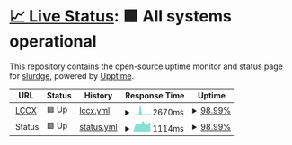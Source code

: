 # [📈 Live Status](https://slurdge.github.io/upptime): <!--live status--> **🟩 All systems operational**

This repository contains the open-source uptime monitor and status page for [slurdge](https://www.slurdge.org), powered by [Upptime](https://github.com/upptime/upptime).

<!--start: status pages-->
<!-- This summary is generated by Upptime (https://github.com/upptime/upptime) -->
<!-- Do not edit this manually, your changes will be overwritten -->
<!-- prettier-ignore -->
| URL | Status | History | Response Time | Uptime |
| --- | ------ | ------- | ------------- | ------ |
| <img alt="" src="https://lc.cx/sites/all/themes/lccx/favicon.ico" height="13"> [LCCX](https://lc.cx) | 🟩 Up | [lccx.yml](https://github.com/slurdge/upptime/commits/HEAD/history/lccx.yml) | <details><summary><img alt="Response time graph" src="./graphs/lccx/response-time-week.png" height="20"> 2670ms</summary><br><a href="https://slurdge.github.io/upptime/history/lccx"><img alt="Response time 1229" src="https://img.shields.io/endpoint?url=https%3A%2F%2Fraw.githubusercontent.com%2Fslurdge%2Fupptime%2FHEAD%2Fapi%2Flccx%2Fresponse-time.json"></a><br><a href="https://slurdge.github.io/upptime/history/lccx"><img alt="24-hour response time 1705" src="https://img.shields.io/endpoint?url=https%3A%2F%2Fraw.githubusercontent.com%2Fslurdge%2Fupptime%2FHEAD%2Fapi%2Flccx%2Fresponse-time-day.json"></a><br><a href="https://slurdge.github.io/upptime/history/lccx"><img alt="7-day response time 2670" src="https://img.shields.io/endpoint?url=https%3A%2F%2Fraw.githubusercontent.com%2Fslurdge%2Fupptime%2FHEAD%2Fapi%2Flccx%2Fresponse-time-week.json"></a><br><a href="https://slurdge.github.io/upptime/history/lccx"><img alt="30-day response time 2126" src="https://img.shields.io/endpoint?url=https%3A%2F%2Fraw.githubusercontent.com%2Fslurdge%2Fupptime%2FHEAD%2Fapi%2Flccx%2Fresponse-time-month.json"></a><br><a href="https://slurdge.github.io/upptime/history/lccx"><img alt="1-year response time 1302" src="https://img.shields.io/endpoint?url=https%3A%2F%2Fraw.githubusercontent.com%2Fslurdge%2Fupptime%2FHEAD%2Fapi%2Flccx%2Fresponse-time-year.json"></a></details> | <details><summary><a href="https://slurdge.github.io/upptime/history/lccx">98.99%</a></summary><a href="https://slurdge.github.io/upptime/history/lccx"><img alt="All-time uptime 99.97%" src="https://img.shields.io/endpoint?url=https%3A%2F%2Fraw.githubusercontent.com%2Fslurdge%2Fupptime%2FHEAD%2Fapi%2Flccx%2Fuptime.json"></a><br><a href="https://slurdge.github.io/upptime/history/lccx"><img alt="24-hour uptime 100.00%" src="https://img.shields.io/endpoint?url=https%3A%2F%2Fraw.githubusercontent.com%2Fslurdge%2Fupptime%2FHEAD%2Fapi%2Flccx%2Fuptime-day.json"></a><br><a href="https://slurdge.github.io/upptime/history/lccx"><img alt="7-day uptime 98.99%" src="https://img.shields.io/endpoint?url=https%3A%2F%2Fraw.githubusercontent.com%2Fslurdge%2Fupptime%2FHEAD%2Fapi%2Flccx%2Fuptime-week.json"></a><br><a href="https://slurdge.github.io/upptime/history/lccx"><img alt="30-day uptime 99.73%" src="https://img.shields.io/endpoint?url=https%3A%2F%2Fraw.githubusercontent.com%2Fslurdge%2Fupptime%2FHEAD%2Fapi%2Flccx%2Fuptime-month.json"></a><br><a href="https://slurdge.github.io/upptime/history/lccx"><img alt="1-year uptime 99.93%" src="https://img.shields.io/endpoint?url=https%3A%2F%2Fraw.githubusercontent.com%2Fslurdge%2Fupptime%2FHEAD%2Fapi%2Flccx%2Fuptime-year.json"></a></details>
| <img alt="" src="https://icons.duckduckgo.com/ip3/null.ico" height="13"> Status | 🟩 Up | [status.yml](https://github.com/slurdge/upptime/commits/HEAD/history/status.yml) | <details><summary><img alt="Response time graph" src="./graphs/status/response-time-week.png" height="20"> 1114ms</summary><br><a href="https://slurdge.github.io/upptime/history/status"><img alt="Response time 1044" src="https://img.shields.io/endpoint?url=https%3A%2F%2Fraw.githubusercontent.com%2Fslurdge%2Fupptime%2FHEAD%2Fapi%2Fstatus%2Fresponse-time.json"></a><br><a href="https://slurdge.github.io/upptime/history/status"><img alt="24-hour response time 991" src="https://img.shields.io/endpoint?url=https%3A%2F%2Fraw.githubusercontent.com%2Fslurdge%2Fupptime%2FHEAD%2Fapi%2Fstatus%2Fresponse-time-day.json"></a><br><a href="https://slurdge.github.io/upptime/history/status"><img alt="7-day response time 1114" src="https://img.shields.io/endpoint?url=https%3A%2F%2Fraw.githubusercontent.com%2Fslurdge%2Fupptime%2FHEAD%2Fapi%2Fstatus%2Fresponse-time-week.json"></a><br><a href="https://slurdge.github.io/upptime/history/status"><img alt="30-day response time 1043" src="https://img.shields.io/endpoint?url=https%3A%2F%2Fraw.githubusercontent.com%2Fslurdge%2Fupptime%2FHEAD%2Fapi%2Fstatus%2Fresponse-time-month.json"></a><br><a href="https://slurdge.github.io/upptime/history/status"><img alt="1-year response time 1069" src="https://img.shields.io/endpoint?url=https%3A%2F%2Fraw.githubusercontent.com%2Fslurdge%2Fupptime%2FHEAD%2Fapi%2Fstatus%2Fresponse-time-year.json"></a></details> | <details><summary><a href="https://slurdge.github.io/upptime/history/status">98.99%</a></summary><a href="https://slurdge.github.io/upptime/history/status"><img alt="All-time uptime 99.87%" src="https://img.shields.io/endpoint?url=https%3A%2F%2Fraw.githubusercontent.com%2Fslurdge%2Fupptime%2FHEAD%2Fapi%2Fstatus%2Fuptime.json"></a><br><a href="https://slurdge.github.io/upptime/history/status"><img alt="24-hour uptime 100.00%" src="https://img.shields.io/endpoint?url=https%3A%2F%2Fraw.githubusercontent.com%2Fslurdge%2Fupptime%2FHEAD%2Fapi%2Fstatus%2Fuptime-day.json"></a><br><a href="https://slurdge.github.io/upptime/history/status"><img alt="7-day uptime 98.99%" src="https://img.shields.io/endpoint?url=https%3A%2F%2Fraw.githubusercontent.com%2Fslurdge%2Fupptime%2FHEAD%2Fapi%2Fstatus%2Fuptime-week.json"></a><br><a href="https://slurdge.github.io/upptime/history/status"><img alt="30-day uptime 99.73%" src="https://img.shields.io/endpoint?url=https%3A%2F%2Fraw.githubusercontent.com%2Fslurdge%2Fupptime%2FHEAD%2Fapi%2Fstatus%2Fuptime-month.json"></a><br><a href="https://slurdge.github.io/upptime/history/status"><img alt="1-year uptime 99.71%" src="https://img.shields.io/endpoint?url=https%3A%2F%2Fraw.githubusercontent.com%2Fslurdge%2Fupptime%2FHEAD%2Fapi%2Fstatus%2Fuptime-year.json"></a></details>

<!--end: status pages-->
